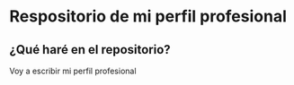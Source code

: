 # Respositorio de mi perfil profesional

## ¿Qué haré en el repositorio?

Voy a escribir mi perfil profesional
